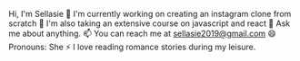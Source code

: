 Hi, I'm Sellasie
🔭 I'm currently working on creating an instagram clone from scratch
🌱 I'm also taking an extensive course on javascript and react
💬 Ask me about anything.
📫 You can reach me at sellasie2019@gmail.com
😄 Pronouns: She
⚡ I love reading romance stories during my leisure.
<!--
**La-sie/La-sie** is a ✨ _special_ ✨ repository because its `README.md` (this file) appears on your GitHub profile.

Here are some ideas to get you started:

- 🔭 I’m currently working on ...
- 🌱 I’m currently learning ...
- 👯 I’m looking to collaborate on ...
- 🤔 I’m looking for help with ...
- 💬 Ask me about ...
- 📫 How to reach me: ...
- 😄 Pronouns: ...
- ⚡ Fun fact: ...
-->
